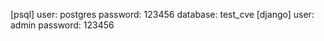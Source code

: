 [psql]
user:     postgres
password: 123456
database: test_cve
[django]
user:     admin
password: 123456
